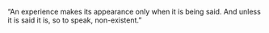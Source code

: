 “An experience makes its appearance only when it is being said. And unless it is said it is, so to speak, non-existent.”
